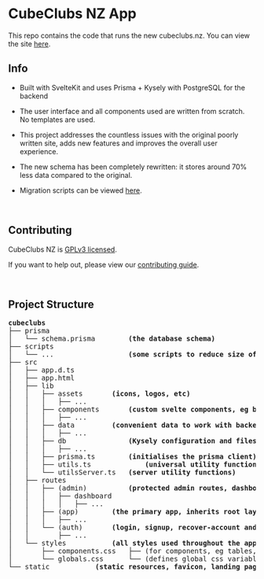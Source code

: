 # CubeClubs NZ App

This repo contains the code that runs the new cubeclubs.nz. You can view the site [here](https://www.cubeclubs.nz).


## Info
- Built with SvelteKit and uses Prisma + Kysely with PostgreSQL for the backend
- The user interface and all components used are written from scratch. No templates are used.
- This project addresses the countless issues with the original poorly written site, adds new features and improves the overall user experience.
- The new schema has been completely rewritten: it stores around 70% less data compared to the original.

- Migration scripts can be viewed [here](https://github.com/CubeClubsNZ/migrate).

<br>


## Contributing
CubeClubs NZ is [GPLv3 licensed](license).

If you want to help out, please view our [contributing guide](contributing.md).

<br>


## Project Structure
<pre>
<b>cubeclubs</b>
├── prisma
│   └── schema.prisma 		<b> (the database schema) </b>
├── scripts
│   └── ... 		        <b> (some scripts to reduce size of fonts) </b>
├── src
│   ├── app.d.ts
│   ├── app.html
│   ├── lib
│   │   ├── assets 		<b> (icons, logos, etc) </b>
│   │   │   ├── ...
│   │   ├── components 		<b> (custom svelte components, eg buttons, forms etc) </b>
│   │   │   ├── ...
│   │   ├── data 		<b> (convenient data to work with backend) </b>
│   │   │   ├── ...
│   │   ├── db 		        <b> (Kysely configuration and files) </b>
│   │   │   ├── ...
│   │   ├── prisma.ts 		<b> (initialises the prisma client) </b>
│   │   ├── utils.ts 	        <b> (universal utility functions) </b>
│   │   └── utilsServer.ts 	<b> (server utility functions) </b>
│   ├── routes
│   │   ├── (admin) 		<b> (protected admin routes, dashboard) </b>
│   │   │   ├── dashboard
│   │   │   │   ├── ...
│   │   ├── (app) 		<b> (the primary app, inherits root layout with tab bar) </b>
│   │   │   ├── ...
│   │   └── (auth) 		<b> (login, signup, recover-account and logout routes) </b>
│   │       ├── ...
│   └── styles 			<b> (all styles used throughout the app, imported by root layout + grouped layouts) </b>
│       ├── components.css 	 ├── (for components, eg tables, inputs etc)
│       └── globals.css 	 └── (defines global css variables, sets colours, fonts, etc)
└── static			<b> (static resources, favicon, landing page assets) </b>
</b></pre>
